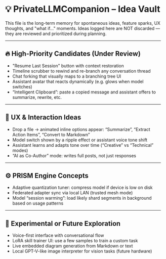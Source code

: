 # 💡 PrivateLLMCompanion – Idea Vault

This file is the long-term memory for spontaneous ideas, feature sparks, UX thoughts, and "what if..." moments. Ideas logged here are NOT discarded — they are reviewed and prioritized during planning.

---

## 🔥 High-Priority Candidates (Under Review)
- "Resume Last Session" button with context restoration
- Timeline scrubber to rewind and re-branch any conversation thread
- Chat forking that visually maps to a branching tree UI
- Assistant avatar that reacts dynamically (e.g. glows when model switches)
- “Intelligent Clipboard”: paste a copied message and assistant offers to summarize, rewrite, etc.

---

## 🧠 UX & Interaction Ideas
- Drop a file → animated inline options appear: “Summarize”, “Extract Action Items”, “Convert to Markdown”
- Model switch shown by a ripple effect or assistant voice tone shift
- Assistant learns and adapts tone over time (“Creative” vs “Technical” modes)
- “AI as Co-Author” mode: writes full posts, not just responses

---

## ⚙️ PRISM Engine Concepts
- Adaptive quantization tuner: compress model if device is low on disk
- Federated adapter sync via local LAN (trusted mesh mode)
- Model “session warming”: load likely shard segments in background based on usage patterns

---

## 🧪 Experimental or Future Exploration
- Voice-first interface with conversational flow
- LoRA skill trainer UI: use a few samples to train a custom task
- Live embedded diagram generation from Markdown or text
- Local GPT-V-like image interpreter for vision tasks (future hardware)